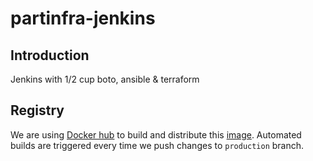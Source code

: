 # partinfra-jenkins
## Introduction
Jenkins with 1/2 cup boto, ansible &amp; terraform

## Registry
We are using [Docker hub](https://hub.docker.com/) to build and distribute this [image](https://hub.docker.com/r/partinfra/jenkins/).
Automated builds are triggered every time we push changes to ``production`` branch.
